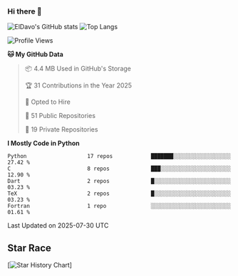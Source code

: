### Hi there 👋
![ElDavo's GitHub stats](https://github-readme-stats.vercel.app/api?username=ElDavoo&show_icons=true&theme=chartreuse-dark)
![Top Langs](https://github-readme-stats.vercel.app/api/top-langs/?username=ElDavoo&theme=chartreuse-dark&layout=compact)

<!--START_SECTION:waka-->
![Profile Views](http://img.shields.io/badge/Profile%20Views-1-blue)

**🐱 My GitHub Data** 

> 📦 4.4 MB Used in GitHub's Storage 
 > 
> 🏆 31 Contributions in the Year 2025
 > 
> 💼 Opted to Hire
 > 
> 📜 51 Public Repositories 
 > 
> 🔑 19 Private Repositories 
 > 
**I Mostly Code in Python** 

```text
Python                   17 repos            ███████░░░░░░░░░░░░░░░░░░   27.42 % 
C                        8 repos             ███░░░░░░░░░░░░░░░░░░░░░░   12.90 % 
Dart                     2 repos             █░░░░░░░░░░░░░░░░░░░░░░░░   03.23 % 
TeX                      2 repos             █░░░░░░░░░░░░░░░░░░░░░░░░   03.23 % 
Fortran                  1 repo              ░░░░░░░░░░░░░░░░░░░░░░░░░   01.61 % 
```




 Last Updated on 2025-07-30 UTC
<!--END_SECTION:waka-->

## Star Race

[![Star History Chart](https://api.star-history.com/svg?repos=ElDavoo/WhatsApp-Crypt14-Crypt15-Decrypter,ElDavoo/TuringOS,EliteAndroidApps/WhatsApp-Crypt12-Decrypter,KnugiHK/Whatsapp-Chat-Exporter&type=Date)]

